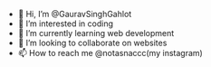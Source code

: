 - 👋 Hi, I’m @GauravSinghGahlot
- 👀 I’m interested in coding
- 🌱 I’m currently learning web development 
- 💞️ I’m looking to collaborate on websites
- 📫 How to reach me @notasnaccc(my instagram)

<!---
GauravSinghGahlot/GauravSinghGahlot is a ✨ special ✨ repository because its `README.md` (this file) appears on your GitHub profile.
You can click the Preview link to take a look at your changes.
--->
